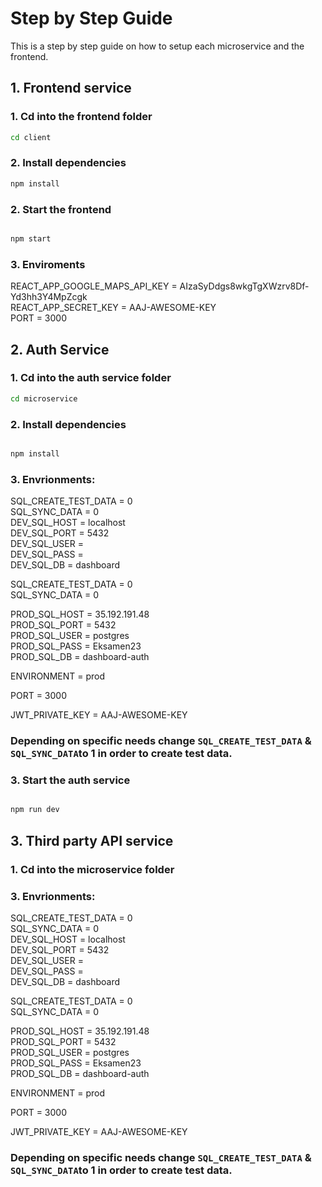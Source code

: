 # Step by Step Guide
This is a step by step guide on how to setup each microservice and the frontend.

## 1. Frontend service

### 1. Cd into the frontend folder

```bash
cd client
```

### 2. Install dependencies

```bash
npm install
```

### 2. Start the frontend

```bash

npm start
```

### 3. Enviroments
REACT_APP_GOOGLE_MAPS_API_KEY = AIzaSyDdgs8wkgTgXWzrv8Df-Yd3hh3Y4MpZcgk<br>
REACT_APP_SECRET_KEY = AAJ-AWESOME-KEY<br>
PORT = 3000

## 2. Auth Service

### 1. Cd into the auth service folder

```bash
cd microservice
```

### 2. Install dependencies

```bash

npm install
```

### 3. Envrionments:

SQL_CREATE_TEST_DATA = 0<br>
SQL_SYNC_DATA = 0<br>
DEV_SQL_HOST = localhost<br>
DEV_SQL_PORT = 5432<br>
DEV_SQL_USER = <user><br>
DEV_SQL_PASS = <password><br>
DEV_SQL_DB = dashboard<br>

SQL_CREATE_TEST_DATA = 0<br>
SQL_SYNC_DATA = 0<br>

PROD_SQL_HOST = 35.192.191.48<br>
PROD_SQL_PORT = 5432<br>
PROD_SQL_USER = postgres<br>
PROD_SQL_PASS = Eksamen23<br>
PROD_SQL_DB = dashboard-auth<br>

ENVIRONMENT = prod<br>

PORT = 3000<br>

JWT_PRIVATE_KEY = AAJ-AWESOME-KEY<br>


### Depending on specific needs change `SQL_CREATE_TEST_DATA` & `SQL_SYNC_DATA`to 1 in order to create test data.

### 3. Start the auth service

```bash

npm run dev
```

## 3. Third party API service

### 1. Cd into the microservice folder

### 3. Envrionments:

SQL_CREATE_TEST_DATA = 0<br>
SQL_SYNC_DATA = 0<br>
DEV_SQL_HOST = localhost<br>
DEV_SQL_PORT = 5432<br>
DEV_SQL_USER = <user><br>
DEV_SQL_PASS = <password><br>
DEV_SQL_DB = dashboard<br>

SQL_CREATE_TEST_DATA = 0<br>
SQL_SYNC_DATA = 0<br>

PROD_SQL_HOST = 35.192.191.48<br>
PROD_SQL_PORT = 5432<br>
PROD_SQL_USER = postgres<br>
PROD_SQL_PASS = Eksamen23<br>
PROD_SQL_DB = dashboard-auth<br>

ENVIRONMENT = prod<br>

PORT = 3000<br>

JWT_PRIVATE_KEY = AAJ-AWESOME-KEY<br>

### Depending on specific needs change `SQL_CREATE_TEST_DATA` & `SQL_SYNC_DATA`to 1 in order to create test data.
